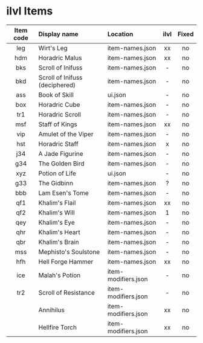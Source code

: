 # ilvl Items

| Item code | Display name                   | Location            | ilvl | Fixed |
|:---------:|:-------------------------------|:--------------------|:----:|:-----:|
|    leg    | Wirt's Leg                     | item-names.json     |  xx  |  no   |
|    hdm    | Horadric Malus                 | item-names.json     |  xx  |  no   |
|    bks    | Scroll of Inifuss              | item-names.json     |  -   |  no   |
|    bkd    | Scroll of Inifuss (deciphered) | item-names.json     |  -   |  no   |
|    ass    | Book of Skill                  | ui.json             |  -   |  no   |
|    box    | Horadric Cube                  | item-names.json     |  -   |  no   |
|    tr1    | Horadric Scroll                | item-names.json     |  -   |  no   |
|    msf    | Staff of Kings                 | item-names.json     |  xx  |  no   |
|    vip    | Amulet of the Viper            | item-names.json     |  -   |  no   |
|    hst    | Horadric Staff                 | item-names.json     |  x   |  no   |
|    j34    | A Jade Figurine                | item-names.json     |  -   |  no   |
|    g34    | The Golden Bird                | item-names.json     |  -   |  no   |
|    xyz    | Potion of Life                 | ui.json             |  -   |  no   |
|    g33    | The Gidbinn                    | item-names.json     |  ?   |  no   |
|    bbb    | Lam Esen's Tome                | item-names.json     |  -   |  no   |
|    qf1    | Khalim's Flail                 | item-names.json     |  xx  |  no   |
|    qf2    | Khalim's Will                  | item-names.json     |  1   |  no   |
|    qey    | Khalim's Eye                   | item-names.json     |  -   |  no   |
|    qhr    | Khalim's Heart                 | item-names.json     |  -   |  no   |
|    qbr    | Khalim's Brain                 | item-names.json     |  -   |  no   |
|    mss    | Mephisto's Soulstone           | item-names.json     |  -   |  no   |
|    hfh    | Hell Forge Hammer              | item-names.json     |  xx  |  no   |
|    ice    | Malah's Potion                 | item-modifiers.json |  -   |  no   |
|    tr2    | Scroll of Resistance           | item-modifiers.json |  -   |  no   |
|           | Annihilus                      | item-modifiers.json |  xx  |  no   |
|           | Hellfire Torch                 | item-modifiers.json |  xx  |  no   |
